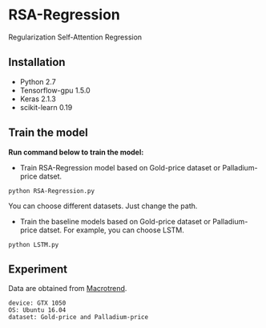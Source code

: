 # RSA-Regression
Regularization Self-Attention Regression

## Installation
- Python 2.7   
- Tensorflow-gpu 1.5.0  
- Keras 2.1.3
- scikit-learn 0.19

## Train the model
**Run command below to train the model:**
- Train RSA-Regression model based on Gold-price dataset or Palladium-price datset.
```
python RSA-Regression.py
```
You can choose different datasets. Just change the path.

- Train the baseline models based on Gold-price dataset or Palladium-price datset. For example, you can choose LSTM.
```
python LSTM.py
```

## Experiment
Data are obtained from [Macrotrend](http://www.macrotrends.net). 
```
device: GTX 1050
OS: Ubuntu 16.04
dataset: Gold-price and Palladium-price
```

